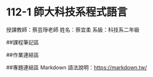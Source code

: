 # 112-1 師大科技系程式語言

授課教師：蔡芸琤老師
姓名：蔡宜柔
系級：科技系二年級

##課程筆記區


##作業連結區


##專題連結區
Markdown 語法說明：https://markdown.tw/

